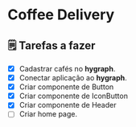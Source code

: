 # Coffee Delivery

## 🗒️ Tarefas a fazer

- [x] Cadastrar cafés no **hygraph**.
- [x] Conectar aplicação ao **hygraph**.
- [x] Criar componente de Button
- [x] Criar componente de IconButton
- [x] Criar componente de Header
- [ ] Criar home page.
